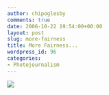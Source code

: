 ```yaml
---
author: chipoglesby
comments: true
date: 2006-10-22 19:54:00+00:00
layout: post
slug: more-fairness
title: More Fairness...
wordpress_id: 96
categories:
- Photojournalism
---
```


[![](http://photos1.blogger.com/blogger2/1441/2633/400/fair2.jpg)](http://photos1.blogger.com/blogger2/1441/2633/1600/fair2.jpg)
